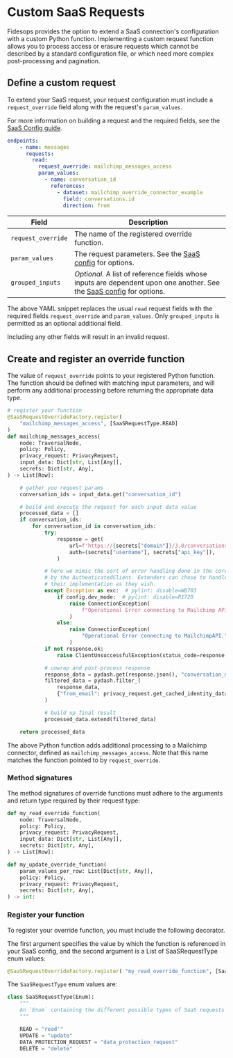 # Custom SaaS Requests

Fidesops provides the option to extend a SaaS connection's configuration with a custom Python function. Implementing a custom request function allows you to process access or erasure requests which cannot be described by a standard configuration file, or which need more complex post-processing and pagination.

## Define a custom request

To extend your SaaS request, your request configuration must include a `request_override` field along with the request's `param_values`. 

For more information on building a request and the required fields, see the [SaaS Config guide](saas_config.md).

```yaml
endpoints:
    - name: messages
      requests:
        read:
          request_override: mailchimp_messages_access
          param_values:
            - name: conversation_id
              references:
                - dataset: mailchimp_override_connector_example
                  field: conversations.id
                  direction: from
```

| Field | Description |
|----|----|
| `request_override` | The name of the registered override function. |
| `param_values` | The request parameters. See the [SaaS config](saas_config.md/#param-values-in-more-detail) for options. |
| `grouped_inputs` | *Optional.*  A list of reference fields whose inputs are dependent upon one another. See the [SaaS config](saas_config.md#endpoints) for options. |

The above YAML snippet replaces the usual `read` request fields with the required fields `request_override` and `param_values`. Only `grouped_inputs` is permitted as an optional additional field. 

Including any other fields will result in an invalid request.

## Create and register an override function

The value of `request_override` points to your registered Python function. The function should be defined with matching input parameters, and will perform any additional processing before returning the appropriate data type.

```py title="Sample Python function"
# register your function 
@SaaSRequestOverrideFactory.register(
    "mailchimp_messages_access", [SaaSRequestType.READ]
)
def mailchimp_messages_access(
    node: TraversalNode,
    policy: Policy,
    privacy_request: PrivacyRequest,
    input_data: Dict[str, List[Any]],
    secrets: Dict[str, Any],
) -> List[Row]:

    # gather you request params
    conversation_ids = input_data.get("conversation_id")

    # build and execute the request for each input data value
    processed_data = []
    if conversation_ids:
        for conversation_id in conversation_ids:
            try:
                response = get(
                    url=f'https://{secrets["domain"]}/3.0/conversations/{conversation_id}/messages',
                    auth=(secrets["username"], secrets["api_key"]),
                )

            # here we mimic the sort of error handling done in the core framework
            # by the AuthenticatedClient. Extenders can chose to handle errors within
            # their implementation as they wish.
            except Exception as exc:  # pylint: disable=W0703
                if config.dev_mode:  # pylint: disable=R1720
                    raise ConnectionException(
                        f"Operational Error connecting to Mailchimp API with error: {exc}"
                    )
                else:
                    raise ConnectionException(
                        "Operational Error connecting to MailchimpAPI."
                    )
            if not response.ok:
                raise ClientUnsuccessfulException(status_code=response.status_code)

            # unwrap and post-process response
            response_data = pydash.get(response.json(), "conversation_messages")
            filtered_data = pydash.filter_(
                response_data,
                {"from_email": privacy_request.get_cached_identity_data().get("email")},
            )

            # build up final result
            processed_data.extend(filtered_data)

    return processed_data
```

The above Python function adds additional processing to a Mailchimp connector, defined as `mailchimp_messages_access`. Note that this name matches the function pointed to by `request_override`.

### Method signatures

The method signatures of override functions must adhere to the arguments and return type required by their request type:

```py title="Read request method signature"
def my_read_override_function(
    node: TraversalNode,
    policy: Policy,
    privacy_request: PrivacyRequest,
    input_data: Dict[str, List[Any]],
    secrets: Dict[str, Any],
) -> List[Row]:
```

```py title="Update, delete, or data_protection_request method signature"
def my_update_override_function(
    param_values_per_row: List[Dict[str, Any]],
    policy: Policy,
    privacy_request: PrivacyRequest,
    secrets: Dict[str, Any],
) -> int:
```

### Register your function

To register your override function, you must include the following decorator. 

The first argument specifies the value by which the function is referenced in your SaaS config, and the second argument is a List of SaaSRequestType enum values:

```py
@SaaSRequestOverrideFactory.register( "my_read_override_function", [SaaSRequestType.READ] )
```

The `SaaSRequestType` enum values are:
```py
class SaaSRequestType(Enum):
    """
    An `Enum` containing the different possible types of SaaS requests
    """

    READ = "read'"
    UPDATE = "update"
    DATA_PROTECTION_REQUEST = "data_protection_request"
    DELETE = "delete"
```